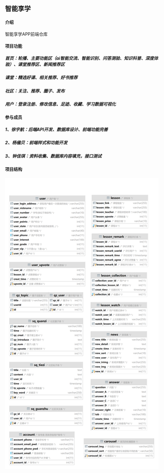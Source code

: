 ## 智能享学

#### 介绍
智能享学APP前端仓库


#### 项目功能
##### 首页：轮播、主要功能区（ai智能交流、智能识别、问答测验、知识科普、深度体验）、课堂推荐区、新闻推荐区
##### 课堂：精选好课、相关推荐、好书推荐
##### 社区：关注、推荐、圈子、发布
##### 用户：登录注册、修改信息、足迹、收藏、学习数据可视化


#### 参与成员
##### 1、徐宇航：后端API开发、数据库设计、前端功能完善
##### 2、杨楹贝：前端样式和功能开发
##### 3、钟佳琪：资料收集、数据库内容填充，接口测试


#### 项目结构
![输入图片说明](src/static/image/data.png)
